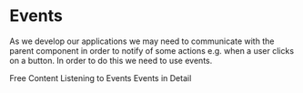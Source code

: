# Events

As we develop our applications we may need to communicate with the parent component in order to notify of some actions e.g. when a user clicks on a button. In order to do this we need to use events.

<ResourceGroupTitle>Free Content</ResourceGroupTitle>
<BadgeLink colorScheme='blue' badgeText='Official Docs' href='https://vuejs.org/guide/essentials/component-basics.html#listening-to-events'>Listening to Events</BadgeLink>
<BadgeLink colorScheme='blue' badgeText='Official Docs' href='https://vuejs.org/guide/components/events.html'>Events in Detail</BadgeLink>

